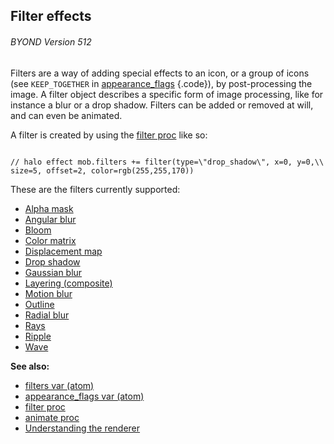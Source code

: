 ## Filter effects 
###### BYOND Version 512



Filters are a way of adding special effects to an icon, or a
group of icons (see `KEEP_TOGETHER` in
[appearance_flags](/ref/atom/var/appearance_flags.md) {.code}), by
post-processing the image. A filter object describes a specific form of
image processing, like for instance a blur or a drop shadow. Filters can
be added or removed at will, and can even be animated. 

A filter
is created by using the [filter proc](/ref/proc/filter.md)  like so: 
```

// halo effect mob.filters += filter(type=\"drop_shadow\", x=0, y=0,\\
size=5, offset=2, color=rgb(255,255,170)) 
```
 

These are
the filters currently supported:
-   [Alpha mask](/ref/%7Bnotes%7D/filters/alpha.md) 
-   [Angular blur](/ref/%7Bnotes%7D/filters/angular_blur.md) 
-   [Bloom](/ref/%7Bnotes%7D/filters/bloom.md) 
-   [Color matrix](/ref/%7Bnotes%7D/filters/color.md) 
-   [Displacement map](/ref/%7Bnotes%7D/filters/displace.md) 
-   [Drop shadow](/ref/%7Bnotes%7D/filters/drop_shadow.md) 
-   [Gaussian blur](/ref/%7Bnotes%7D/filters/blur.md) 
-   [Layering (composite)](/ref/%7Bnotes%7D/filters/layer.md) 
-   [Motion blur](/ref/%7Bnotes%7D/filters/motion_blur.md) 
-   [Outline](/ref/%7Bnotes%7D/filters/outline.md) 
-   [Radial blur](/ref/%7Bnotes%7D/filters/radial_blur.md) 
-   [Rays](/ref/%7Bnotes%7D/filters/rays.md) 
-   [Ripple](/ref/%7Bnotes%7D/filters/ripple.md) 
-   [Wave](/ref/%7Bnotes%7D/filters/wave.md) 

**See also:**
+   [filters var (atom)](/ref/atom/var/filters.md) 
+   [appearance_flags var (atom)](/ref/atom/var/appearance_flags.md) 
+   [filter proc](/ref/proc/filter.md) 
+   [animate proc](/ref/proc/animate.md) 
+   [Understanding the renderer](/ref/%7Bnotes%7D/renderer.md) 